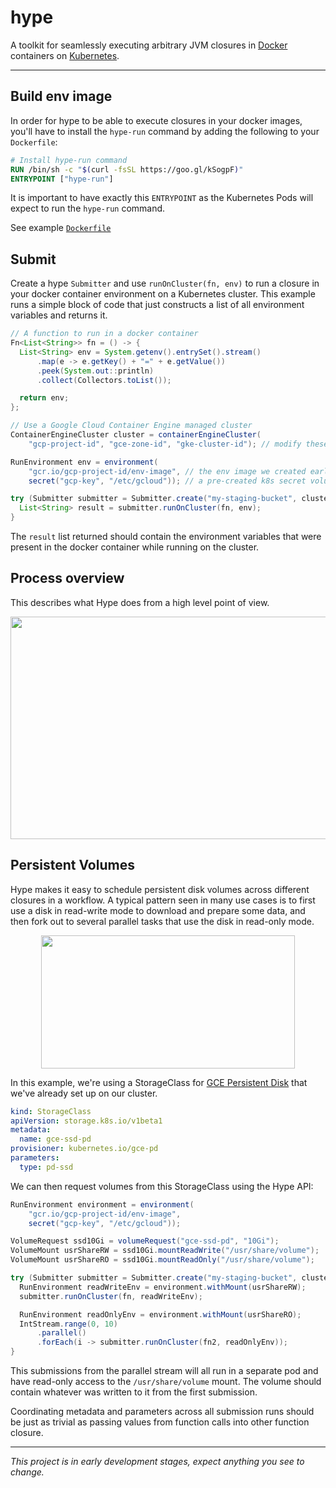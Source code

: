 hype
====

A toolkit for seamlessly executing arbitrary JVM closures in [Docker] containers on [Kubernetes].

---

## Build env image

In order for hype to be able to execute closures in your docker images, you'll have to install
the `hype-run` command by adding the following to your `Dockerfile`:

```dockerfile
# Install hype-run command
RUN /bin/sh -c "$(curl -fsSL https://goo.gl/kSogpF)"
ENTRYPOINT ["hype-run"]
```

It is important to have exactly this `ENTRYPOINT` as the Kubernetes Pods will expect to run the
`hype-run` command.

See example [`Dockerfile`](docker/Dockerfile)

## Submit

Create a hype `Submitter` and use `runOnCluster(fn, env)` to run a closure in your docker container
environment on a Kubernetes cluster. This example runs a simple block of code that just constructs
a list of all environment variables and returns it.

```java
// A function to run in a docker container
Fn<List<String>> fn = () -> {
  List<String> env = System.getenv().entrySet().stream()
      .map(e -> e.getKey() + "=" + e.getValue())
      .peek(System.out::println)
      .collect(Collectors.toList());

  return env;
};

// Use a Google Cloud Container Engine managed cluster
ContainerEngineCluster cluster = containerEngineCluster(
    "gcp-project-id", "gce-zone-id", "gke-cluster-id"); // modify these

RunEnvironment env = environment(
    "gcr.io/gcp-project-id/env-image", // the env image we created earlier
    secret("gcp-key", "/etc/gcloud")); // a pre-created k8s secret volume named "gcp-key"

try (Submitter submitter = Submitter.create("my-staging-bucket", cluster)) {
  List<String> result = submitter.runOnCluster(fn, env);
}
```

The `result` list returned should contain the environment variables that were present in the
docker container while running on the cluster.

## Process overview

This describes what Hype does from a high level point of view.

<p align="center">
  <img src="https://github.com/spotify/hype/blob/master/doc/hype.png?raw=true"
       width="732"
       height="356"/>
</p>

## Persistent Volumes

Hype makes it easy to schedule persistent disk volumes across different closures in a workflow.
A typical pattern seen in many use cases is to first use a disk in read-write mode to download and
prepare some data, and then fork out to several parallel tasks that use the disk in read-only mode.

<p align="center">
  <img src="https://github.com/spotify/hype/blob/master/doc/hype-volumes.png?raw=true"
       width="406"
       height="213"/>
</p>

In this example, we're using a StorageClass for [GCE Persistent Disk] that we've already set up on
our cluster.

```yaml
kind: StorageClass
apiVersion: storage.k8s.io/v1beta1
metadata:
  name: gce-ssd-pd
provisioner: kubernetes.io/gce-pd
parameters:
  type: pd-ssd
```

We can then request volumes from this StorageClass using the Hype API:

```java
RunEnvironment environment = environment(
    "gcr.io/gcp-project-id/env-image",
    secret("gcp-key", "/etc/gcloud"));

VolumeRequest ssd10Gi = volumeRequest("gce-ssd-pd", "10Gi");
VolumeMount usrShareRW = ssd10Gi.mountReadWrite("/usr/share/volume");
VolumeMount usrShareRO = ssd10Gi.mountReadOnly("/usr/share/volume");

try (Submitter submitter = Submitter.create("my-staging-bucket", cluster)) {
  RunEnvironment readWriteEnv = environment.withMount(usrShareRW);
  submitter.runOnCluster(fn, readWriteEnv);

  RunEnvironment readOnlyEnv = environment.withMount(usrShareRO);
  IntStream.range(0, 10)
      .parallel()
      .forEach(i -> submitter.runOnCluster(fn2, readOnlyEnv));
}
```

This submissions from the parallel stream will all run in a separate pod and have read-only
access to the `/usr/share/volume` mount. The volume should contain whatever was written to it
from the first submission.

Coordinating metadata and parameters across all submission runs should be just as trivial as
passing values from function calls into other function closure.

---

_This project is in early development stages, expect anything you see to change._

[Docker]: https://www.docker.com
[Kubernetes]: https://kubernetes.io/
[GCE Persistent Disk]: http://blog.kubernetes.io/2016/10/dynamic-provisioning-and-storage-in-kubernetes.html
